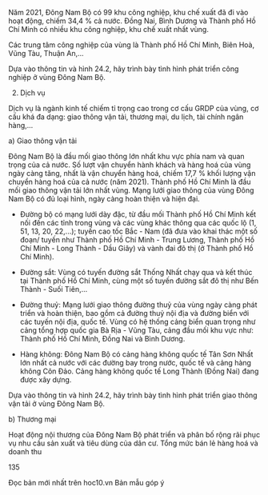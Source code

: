 Năm 2021, Đông Nam Bộ có 99 khu công nghiệp, khu chế xuất đã đi vào hoạt động, chiếm 34,4 % cả nước. Đồng Nai, Bình Dương và Thành phố Hồ Chí Minh có nhiều khu công nghiệp, khu chế xuất nhất vùng.

Các trung tâm công nghiệp của vùng là Thành phố Hồ Chí Minh, Biên Hoà, Vũng Tàu, Thuận An,...

Dựa vào thông tin và hình 24.2, hãy trình bày tình hình phát triển công nghiệp ở vùng Đông Nam Bộ.

2. Dịch vụ

Dịch vụ là ngành kinh tế chiếm tỉ trọng cao trong cơ cấu GRDP của vùng, cơ cấu khá đa dạng: giao thông vận tải, thương mại, du lịch, tài chính ngân hàng,...

a) Giao thông vận tải

Đông Nam Bộ là đầu mối giao thông lớn nhất khu vực phía nam và quan trọng của cả nước. Số lượt vận chuyển hành khách và hàng hoá của vùng ngày càng tăng, nhất là vận chuyển hàng hoá, chiếm 17,7 % khối lượng vận chuyển hàng hoá của cả nước (năm 2021). Thành phố Hồ Chí Minh là đầu mối giao thông vận tải lớn nhất vùng. Mạng lưới giao thông của vùng Đông Nam Bộ có đủ loại hình, ngày càng hoàn thiện và hiện đại.

- Đường bộ có mạng lưới dày đặc, từ đầu mối Thành phố Hồ Chí Minh kết nối đến các tỉnh trong vùng và các vùng khác thông qua các quốc lộ (1, 51, 13, 20, 22,...); tuyến cao tốc Bắc - Nam (đã đưa vào khai thác một số đoạn/ tuyến như Thành phố Hồ Chí Minh - Trung Lương, Thành phố Hồ Chí Minh - Long Thành - Dầu Giây) và vành đai đô thị (ở Thành phố Hồ Chí Minh).

- Đường sắt: Vùng có tuyến đường sắt Thống Nhất chạy qua và kết thúc tại Thành phố Hồ Chí Minh, cùng một số tuyến đường sắt đô thị như Bến Thành - Suối Tiên,...

- Đường thuỷ: Mạng lưới giao thông đường thuỷ của vùng ngày càng phát triển và hoàn thiện, bao gồm cả đường thuỷ nội địa và đường biển với các tuyến nội địa, quốc tế. Vùng có hệ thống cảng biển quan trọng như cảng tổng hợp quốc gia Bà Rịa - Vũng Tàu, cảng đầu mối khu vực như: Thành phố Hồ Chí Minh, Đồng Nai và Bình Dương.

- Hàng không: Đông Nam Bộ có cảng hàng không quốc tế Tân Sơn Nhất lớn nhất cả nước với các đường bay trong nước, quốc tế và cảng hàng không Côn Đảo. Cảng hàng không quốc tế Long Thành (Đồng Nai) đang được xây dựng.

Dựa vào thông tin và hình 24.2, hãy trình bày tình hình phát triển giao thông vận tải ở vùng Đông Nam Bộ.

b) Thương mại

Hoạt động nội thương của Đông Nam Bộ phát triển và phân bố rộng rãi phục vụ nhu cầu sản xuất và tiêu dùng của dân cư. Tổng mức bán lẻ hàng hoá và doanh thu

135

Đọc bản mới nhất trên hoc10.vn                                                                Bản mẫu góp ý